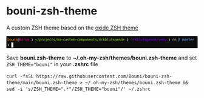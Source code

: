 # bouni-zsh-theme

A custom ZSH theme based on the [oxide ZSH theme](https://github.com/dikiaap/dotfiles/blob/master/.oh-my-zsh/themes/oxide.zsh-theme)

![](screenshot.png)

Save **bouni.zsh-theme** to **~/.oh-my-zsh/themes/bouni.zsh-theme** and set `ZSH_THEME="bouni"` in your **.zshrc** file

`curl -fsSL https://raw.githubusercontent.com/Bouni/bouni-zsh-theme/main/bouni.zsh-theme > ~/.oh-my-zsh/themes/bouni.zsh-theme && sed -i 's/ZSH_THEME=".*"/ZSH_THEME="bouni"/' ~/.zshrc`
